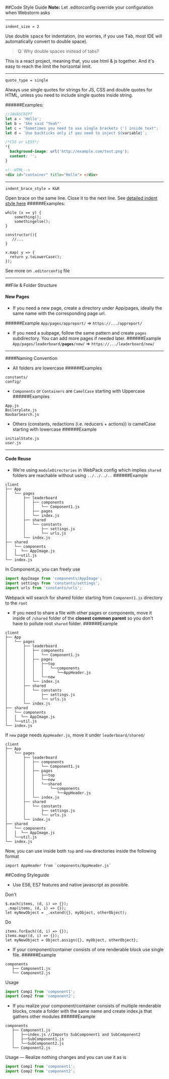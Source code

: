 ##Code Style Guide
**Note:** Let .editorconfig override your configuration when Webstorm asks

---
```indent_style = space
indent_size = 2
```
Use double <kbd>space</kbd> for indentation, (no worries, if you use <kbd>Tab</kbd>, 
most IDE will automatically convert to double space).

> Q: Why double spaces instead of tabs?

This is a react project, meaning that, you use html & js together. And it's easy to reach the limit the horizontal limit.


---
```
quote_type = single
```
Always use single quotes for strings for JS, CSS and double quotes for HTML, 
unless you need to include single quotes inside string. 

######Examples:
```javascript
//JAVASCRIPT
let a = 'Hello'; 
let b = 'She said "Yeah"'
let c = "Sometimes you need to use single brackets (') inside text"; 
let d = `Use backticks only if you need to inject ${variable}`;

```
```css
/*CSS or LESS*/
*{
  background-image: url('http://example.com/test.png');
  content: '';
}
```
```html
<!--HTML-->
<div id="container" title="Hello"> </div>
```
---
```
indent_brace_style = K&R
```
Open brace on the same line. Close it to the next line.
See [detailed indent style here](https://en.wikipedia.org/wiki/Indent_style#Placement_of_braces)
######Examples:
```
while (x == y) {
    something();
    somethingelse();
}

constructor(){
   //...
}

x.map( y => {
  return y.toLowerCase();
});
```

See more on `.editorconfig` file

---

##File & Folder Structure
#### New Pages
- If you need a new page, create a directory under App/pages, ideally the same name with 
the corresponding page url. 

######Example
`App/pages/appreport/` => `https://.../appreport/`

- If you need a subpage, follow the same pattern and create `pages` subdirectory. You can add more 
pages if needed later.
######Example
`App/pages/leaderboard/`**`pages`**`/new/` => `https://.../leaderboard/new/` 

---
####Naming Convention
- All folders are lowercase
######Examples
```
constants/
config/
```
- `Components` or `Containers` are `CamelCase` starting with Uppercase
######Examples
```
App.js
Boilerplate.js
NavbarSearch.js
```
- Others (constants, redactions (i.e. reducers + actions)) is camelCase starting with lowercase
######Example
```
initialState.js
user.js
```
---

#### Code Reuse
- We're using `moduleDirectories` in WebPack config which implies `shared` folders are reachable without using `../../../..`
######Example

```
client
├── App
│   └── pages
│       ├── leaderboard
│       │   ├── components
│       │   │   └── Component1.js
│       │   ├── pages
│       │   └── index.js
│       ├── shared
│       │   └── constants
│       │       ├── settings.js
│       │       └── urls.js
│       └── index.js
├── shared
│   └── components
│   │  └── AppImage.js
│   └──util.js
└── index.js
```
In Component.js, you can freely use
```javascript
import AppImage from 'components/AppImage';
import settings from 'constants/settings';
import urls from 'constants/urls';
```
Webpack will search for shared folder starting from `Component1.js` directory to the `root`

- If you need to share a file with other pages or components, move it inside of `/shared` folder of the **closest common parent** 
so you don't have to pollute root `shared` folder.
######Example
```
client
├── App
│   └── pages
│       ├── leaderboard
│       │   ├── components
│       │   │   └── Component1.js
│       │   ├── pages
│       │   │   ├──top
│       │   │   │   └──components
│       │   │   │      └──AppHeader.js
│       │   │   └──new
│       │   └── index.js
│       ├── shared
│       │   └── constants
│       │       ├── settings.js
│       │       └── urls.js
│       └── index.js
├── shared
│   └── components
│   │  └── AppImage.js
│   └──util.js
└── index.js
```
If `new` page needs `AppHeader.js`, move it under `leaderboard/shared/`
```
client
├── App
│   └── pages
│       ├── leaderboard
│       │   ├── components
│       │   │   └── Component1.js
│       │   ├── pages
│       │   │   ├──top
│       │   │   └──new
│       │   │   └──shared
│       │   │       └──components
│       │   │          └──AppHeader.js
│       │   └── index.js
│       ├── shared
│       │   └── constants
│       │       ├── settings.js
│       │       └── urls.js
│       └── index.js
├── shared
│   └── components
│   │  └── AppImage.js
│   └──util.js
└── index.js
```
Now, you can use inside both `top` and `new` directories inside the following format
```
import AppHeader from `components/AppHeader.js`
```

##Coding Styleguide
- Use ES6, ES7 features and native javascript as possible.

Don't
```
$.each(items, (d, i) => {});
_.map(items, (d, i) => {});
let myNewObject = _.extend({}, myObject, otherObject); 
```
Do
```
items.forEach((d, i) => {});
items.map((d, i) => {});
let myNewObject = Object.assign({}, myObject, otherObject};
```
- If your component/container consists of one renderable block use single file.
######Example
```
components
   ├── Component1.js
   └── Component2.js
```
Usage
```javascript
import Comp1 from 'component1';
import Comp2 from 'component2';
````
- If you realize your component/container consists of multiple renderable blocks, create a folder with the same
name and create index.js that gathers other modules
######Example
```
components
   ├── Component1.js
   │   ├──index.js //Imports SubComponent1 and SubComponent2
   │   ├──SubComponent1.js
   │   └──SubComponent2.js
   └── Component2.js
```
Usage — Realize nothing changes and you can use it as is 
```javascript
import Comp1 from 'component1';
import Comp2 from 'component2';
```
